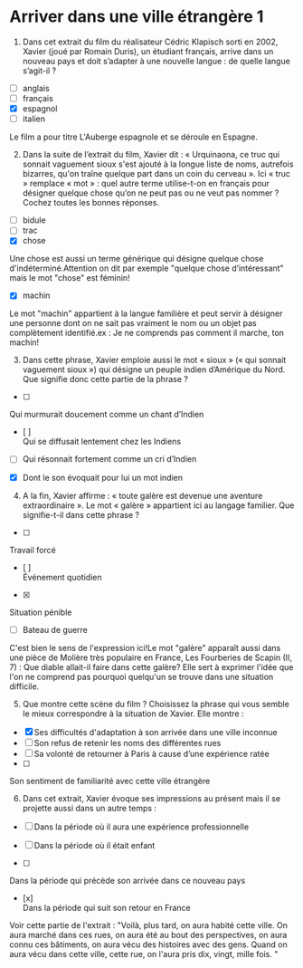 # Arriver dans une ville étrangère 1

1. Dans cet extrait du film du réalisateur Cédric Klapisch sorti en 2002,
Xavier (joué par Romain Duris), un étudiant français, arrive dans un nouveau
pays et doit s’adapter à une nouvelle langue : de quelle langue
s’agit-il ?

- [ ] anglais
- [ ] français
- [x] espagnol
- [ ] italien

Le film a pour titre L'Auberge espagnole et se déroule en Espagne.

2. Dans la
suite de l’extrait du film, Xavier dit : « Urquinaona, ce truc qui
sonnait vaguement sioux s'est ajouté à la longue liste de noms, autrefois
bizarres, qu'on traîne quelque part dans un coin du cerveau ». Ici
« truc » remplace « mot » : quel autre terme
utilise-t-on en français pour désigner quelque chose qu’on ne peut pas ou ne
veut pas nommer ?Cochez toutes les bonnes réponses.

- [ ] bidule
- [ ] trac
- [x] chose

Une chose est aussi un terme générique qui désigne quelque chose d'indéterminé.Attention on dit par exemple "quelque chose d’intéressant" mais le mot "chose" est féminin!
- [x] machin

Le mot "machin" appartient à la langue familière et peut servir à désigner une personne dont on ne sait pas vraiment le nom ou un objet pas complètement identifié.ex : Je ne comprends pas comment il marche, ton machin! 

3. Dans cette phrase, Xavier emploie aussi le mot « sioux » (« qui
sonnait vaguement sioux ») qui désigne un peuple indien d’Amérique du
Nord. Que signifie donc cette partie de la phrase ?

- [ ]  
Qui murmurait doucement comme un chant d’Indien
- [ ]  
Qui se diffusait lentement chez les Indiens


- [ ] Qui résonnait fortement comme un cri d’Indien
- [x]  Dont le son évoquait pour lui un mot indien


4. A la fin, Xavier affirme : « toute galère est devenue une
aventure extraordinaire ». Le mot « galère » appartient ici au
langage familier. Que signifie-t-il dans cette phrase ?

- [ ]  
Travail forcé
- [ ]   
Événement quotidien
- [x]  
Situation pénible
- [ ]  Bateau de guerre

C'est bien le sens de l'expression ici!Le mot "galère" apparaît aussi dans une pièce de Molière très populaire en France, Les Fourberies de Scapin (II, 7) :     Que diable allait-il faire dans cette galère?  Elle sert à exprimer l'idée que l'on ne comprend pas pourquoi quelqu'un se trouve dans une situation difficile.



5. Que montre cette scène du film ?
Choisissez la phrase qui vous semble le mieux correspondre à la situation de
Xavier. Elle montre : 

- [x] Ses difficultés d'adaptation à son arrivée
dans une ville inconnue
- [ ] Son refus de retenir les noms des
différentes rues
- [ ] Sa volonté de retourner à Paris à
cause d’une expérience ratée
- [ ] 
Son sentiment de familiarité avec
cette ville étrangère



 

6. Dans cet extrait, Xavier évoque
ses impressions au présent mais il se projette aussi dans un autre temps :

- [ ] Dans la
période où il aura une expérience professionnelle


- [ ] Dans la
période où il était enfant
- [ ]  
Dans la
période qui précède son arrivée dans ce nouveau pays
- [x]  
Dans la
période qui suit son retour en France

Voir cette partie de l'extrait : "Voilà, plus
tard, on aura habité cette ville. On aura marché dans ces rues, on
aura été au bout des perspectives, on aura connu ces bâtiments, on aura
vécu des histoires avec des gens. Quand on aura vécu dans cette ville,
cette rue, on l'aura pris dix, vingt, mille fois. "
